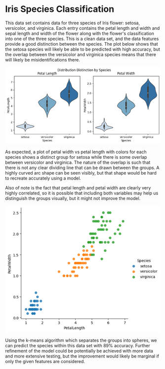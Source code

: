 # Iris Species Classification

This data set contains data for three species of Iris flower: setosa, versicolor, and virginica. Each entry contains the petal length and width and sepal length and width of the flower along with the flower's classification into one of the three species. This is a clean data set, and the data features provide a good distinction between the species. The plot below shows that the setosa species will likely be able to be predicted with high accuracy, but the overlap between the versicolor and virginica species means that there will likely be misidentifications there.

![Separation of petal length and width distribution by species](DistributionDistinction.png)

As expected, a plot of petal width vs petal length with colors for each species shows a distinct group for setosa while there is some overlap between versicolor and virginica. The nature of the overlap is such that there is not any clear dividing line that can be drawn between the groups. A highly curved arc shape can be seen visibly, but that shape would be hard to recreate accurately using a model. 

Also of note is the fact that petal length and petal width are clearly very highly correlated, so it is possible that including both variables may help us distinguish the groups visually, but it might not improve the model. 

![Plot of petal width vs petal length with colors for species](PetalWidthLengthWSpecies.png)

Using the k-means algorithm which separates the groups into spheres, we can predict the species within this data set with 89% accuracy. Further refinement of the model could be potentially be achieved with more data and more extensive testing, but the improvement would likely be marginal if only the given features are considered.
